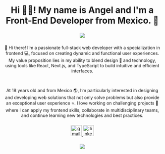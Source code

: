 <h1 align="center">Hi 👋🏼! My name is Angel and I'm a Front-End Developer from Mexico. 🌮</h1>

###

<div align="center">
<p align="center">
  <a href="https://skillicons.dev">
    <img src="https://skillicons.dev/icons?i=git,css,figma,html,js,nextjs,postgres,react,tailwind,threejs,ts" />
  </a>
</p>
</div>

###
  
<div align="center">
<p>👋 Hi there! I’m a passionate full-stack web developer with a specialization in frontend 💻, focused on creating dynamic and functional user experiences. My value proposition lies in my ability to blend design 🎨 and technology, using tools like React, Next.js, and TypeScript to build intuitive and efficient interfaces.
</p>
<br>
<p>
  At 18 years old and from Mexico 🌎, I’m particularly interested in designing and developing web solutions that not only solve problems but also provide an exceptional user experience ⭐. I love working on challenging projects 🚀 where I can apply my frontend skills, collaborate in multidisciplinary teams, and continue learning new technologies and best practices.
</p>  
</div>

###

<div align="center">
  <a href="https://mail.google.com/mail/?view=cm&fs=1&to=angelvazquezoriginal@gmail.com" target="_blank">
    <img src="https://img.shields.io/static/v1?message=Gmail&logo=gmail&label=&color=D14836&logoColor=white&labelColor=&style=flat" height="35" alt="gmail logo"  />
  </a>
  <a href="https://www.linkedin.com/in/angel-vazquez-89a08a25b/" target="_blank">
    <img src="https://img.shields.io/static/v1?message=LinkedIn&logo=linkedin&label=&color=0077B5&logoColor=white&labelColor=&style=flat" height="35" alt="linkedin logo"  />
  </a>
</div>

###


###

<div align="center">
<img id="example-view" src="https://spotify-github-profile.kittinanx.com/api/view?uid=z7kek46vebr94msh4738yxh8s&amp;cover_image=true&amp;theme=compact&amp;show_offline=false&amp;background_color=121212&amp;interchange=false">
</div

<iframe style="border-radius:12px" src="https://open.spotify.com/embed/track/6RtDI3gLYWrLPuHkHUWJMe?utm_source=generator" width="100%" height="352" frameBorder="0" allowfullscreen="" allow="autoplay; clipboard-write; encrypted-media; fullscreen; picture-in-picture" loading="lazy"></iframe>

###
###
